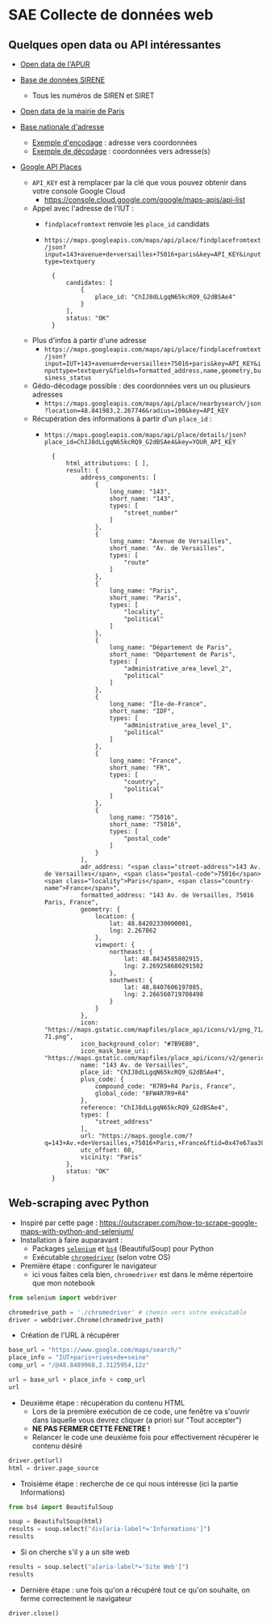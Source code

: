 # SAE Collecte de données web

## Quelques open data ou API intéressantes

- [Open data de l'APUR](https://opendata.apur.org/search?collection=Dataset&tags=apur_bd_economie)

- [Base de données SIRENE](https://www.sirene.fr/sirene/public/static/acces-donnees)
    - Tous les numéros de SIREN et SIRET

- [Open data de la mairie de Paris](https://opendata.paris.fr/pages/home/)

- [Base nationale d'adresse](https://adresse.data.gouv.fr/api-doc/adresse)
    - [Exemple d'encodage](https://api-adresse.data.gouv.fr/search/?q=143+avenue+Versailles+paris) : adresse vers coordonnées
    - [Exemple de décodage](https://api-adresse.data.gouv.fr/reverse/?lon=2.267746&lat=48.841983) : coordonnées vers adresse(s)
    
- [Google API Places](https://developers.google.com/maps/documentation/places/web-service)
    - `API_KEY` est à remplacer par la clé que vous pouvez obtenir dans votre console Google Cloud
        - <https://console.cloud.google.com/google/maps-apis/api-list>
    - Appel avec l'adresse de l'IUT : 
        - `findplacefromtext` renvoie les `place_id` candidats
        - `https://maps.googleapis.com/maps/api/place/findplacefromtext/json?input=143+avenue+de+versailles+75016+paris&key=API_KEY&inputtype=textquery`

                {
                    candidates: [
                        {
                            place_id: "ChIJ8dLLgqN65kcRQ9_G2dBSAe4"
                        }
                    ],
                    status: "OK"
                }
    
    - Plus d'infos à partir d'une adresse
        - `https://maps.googleapis.com/maps/api/place/findplacefromtext/json?input=IUT+143+avenue+de+versailles+75016+paris&key=API_KEY&inputtype=textquery&fields=formatted_address,name,geometry,business_status`
    - Gédo-décodage possible : des coordonnées vers un ou plusieurs adresses 
        - `https://maps.googleapis.com/maps/api/place/nearbysearch/json?location=48.841983,2.267746&radius=100&key=API_KEY`
    - Récupération des informations à partir d'un `place_id` :
        - `https://maps.googleapis.com/maps/api/place/details/json?place_id=ChIJ8dLLgqN65kcRQ9_G2dBSAe4&key=YOUR_API_KEY`

                {
                    html_attributions: [ ],
                    result: {
                        address_components: [
                            {
                                long_name: "143",
                                short_name: "143",
                                types: [
                                    "street_number"
                                ]
                            },
                            {
                                long_name: "Avenue de Versailles",
                                short_name: "Av. de Versailles",
                                types: [
                                    "route"
                                ]
                            },
                            {
                                long_name: "Paris",
                                short_name: "Paris",
                                types: [
                                    "locality",
                                    "political"
                                ]
                            },
                            {
                                long_name: "Département de Paris",
                                short_name: "Département de Paris",
                                types: [
                                    "administrative_area_level_2",
                                    "political"
                                ]
                            },
                            {
                                long_name: "Île-de-France",
                                short_name: "IDF",
                                types: [
                                    "administrative_area_level_1",
                                    "political"
                                ]
                            },
                            {
                                long_name: "France",
                                short_name: "FR",
                                types: [
                                    "country",
                                    "political"
                                ]
                            },
                            {
                                long_name: "75016",
                                short_name: "75016",
                                types: [
                                    "postal_code"
                                ]
                            }
                        ],
                        adr_address: "<span class="street-address">143 Av. de Versailles</span>, <span class="postal-code">75016</span> <span class="locality">Paris</span>, <span class="country-name">France</span>",
                        formatted_address: "143 Av. de Versailles, 75016 Paris, France",
                        geometry: {
                            location: {
                                lat: 48.84202330000001,
                                lng: 2.267862
                            },
                            viewport: {
                                northeast: {
                                    lat: 48.8434585802915,
                                    lng: 2.269258680291502
                                },
                                southwest: {
                                    lat: 48.8407606197085,
                                    lng: 2.266560719708498
                                }
                            }
                        },
                        icon: "https://maps.gstatic.com/mapfiles/place_api/icons/v1/png_71/geocode-71.png",
                        icon_background_color: "#7B9EB0",
                        icon_mask_base_uri: "https://maps.gstatic.com/mapfiles/place_api/icons/v2/generic_pinlet",
                        name: "143 Av. de Versailles",
                        place_id: "ChIJ8dLLgqN65kcRQ9_G2dBSAe4",
                        plus_code: {
                            compound_code: "R7R9+R4 Paris, France",
                            global_code: "8FW4R7R9+R4"
                        },
                        reference: "ChIJ8dLLgqN65kcRQ9_G2dBSAe4",
                        types: [
                            "street_address"
                        ],
                        url: "https://maps.google.com/?q=143+Av.+de+Versailles,+75016+Paris,+France&ftid=0x47e67aa382cbd2f1:0xee0152d0d9c6df43",
                        utc_offset: 60,
                        vicinity: "Paris"
                    },
                    status: "OK"
                }

## Web-scraping avec Python

- Inspiré par cette page : <https://outscraper.com/how-to-scrape-google-maps-with-python-and-selenium/>
- Installation à faire auparavant :
    - Packages [`selenium`](https://selenium-python.readthedocs.io/api.html#locate-elements-by) et [`bs4`](https://www.crummy.com/software/BeautifulSoup) (BeautifulSoup) pour Python
    - Exécutable [`chromedriver`](https://chromedriver.chromium.org/downloads) (selon votre OS)
- Première étape : configurer le navigateur 
    - ici vous faites cela bien, `chromedriver` est dans le même répertoire que mon notebook

```python
from selenium import webdriver

chromedrive_path = './chromedriver' # chemin vers votre exécutable 
driver = webdriver.Chrome(chromedrive_path)
```

- Création de l'URL à récupérer

```python
base_url = "https://www.google.com/maps/search/"
place_info = "IUT+paris+rives+de+seine"
comp_url = "/@48.8489968,2.3125954,12z"

url = base_url + place_info + comp_url
url
```

- Deuxième étape : récupération du contenu HTML
    - Lors de la première exécution de ce code, une fenêtre va s'ouvrir dans laquelle vous devrez cliquer (a priori sur "Tout accepter")
    - **NE PAS FERMER CETTE FENETRE !**
    - Relancer le code une deuxième fois pour effectivement récupérer le contenu désiré

```python
driver.get(url)
html = driver.page_source
```

- Troisième étape : recherche de ce qui nous intéresse (ici la partie Informations)

```python
from bs4 import BeautifulSoup

soup = BeautifulSoup(html)
results = soup.select("div[aria-label*='Informations']")
results
```

- Si on cherche s'il y a un site web 

```python
results = soup.select("a[aria-label*='Site Web']")
results
```

- Dernière étape : une fois qu'on a récupéré tout ce qu'on souhaite, on ferme correctement le navigateur

```python
driver.close()
```




